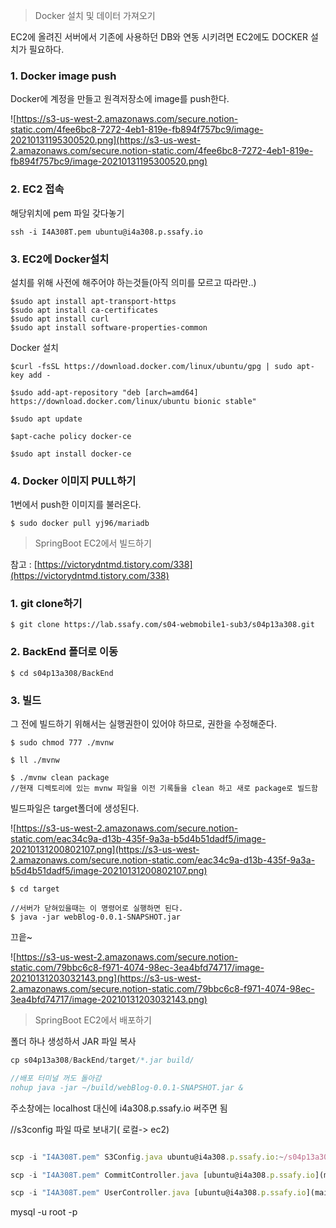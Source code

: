 > Docker 설치 및 데이터 가져오기

EC2에 올려진 서버에서 기존에 사용하던 DB와 연동 시키려면 EC2에도 DOCKER 설치가 필요하다.

### **1. Docker image push**

Docker에 계정을 만들고 원격저장소에 image를 push한다.

![https://s3-us-west-2.amazonaws.com/secure.notion-static.com/4fee6bc8-7272-4eb1-819e-fb894f757bc9/image-20210131195300520.png](https://s3-us-west-2.amazonaws.com/secure.notion-static.com/4fee6bc8-7272-4eb1-819e-fb894f757bc9/image-20210131195300520.png)

### **2. EC2 접속**

해당위치에 pem 파일 갖다놓기

```
ssh -i I4A308T.pem ubuntu@i4a308.p.ssafy.io
```

### **3. EC2에 Docker설치**

설치를 위해 사전에 해주어야 하는것들(아직 의미를 모르고 따라만..)

```
$sudo apt install apt-transport-https
$sudo apt install ca-certificates
$sudo apt install curl
$sudo apt install software-properties-common
```

Docker 설치

```
$curl -fsSL https://download.docker.com/linux/ubuntu/gpg | sudo apt-key add -

$sudo add-apt-repository "deb [arch=amd64] https://download.docker.com/linux/ubuntu bionic stable"

$sudo apt update

$apt-cache policy docker-ce

$sudo apt install docker-ce
```

### **4. Docker 이미지 PULL하기**

1번에서 push한 이미지를 불러온다.

```
$ sudo docker pull yj96/mariadb
```

> SpringBoot EC2에서 빌드하기

참고 : [https://victorydntmd.tistory.com/338](https://victorydntmd.tistory.com/338)

### **1. git clone하기**

```
$ git clone https://lab.ssafy.com/s04-webmobile1-sub3/s04p13a308.git
```

### **2. BackEnd 폴더로 이동**

```
$ cd s04p13a308/BackEnd
```

### **3. 빌드**

그 전에 빌드하기 위해서는 실행권한이 있어야 하므로, 권한을 수정해준다.

```
$ sudo chmod 777 ./mvnw

$ ll ./mvnw

$ ./mvnw clean package 
//현재 디렉토리에 있는 mvnw 파일을 이전 기록들을 clean 하고 새로 package로 빌드함

```

빌드파일은 target폴더에 생성된다.

![https://s3-us-west-2.amazonaws.com/secure.notion-static.com/eac34c9a-d13b-435f-9a3a-b5d4b51dadf5/image-20210131200802107.png](https://s3-us-west-2.amazonaws.com/secure.notion-static.com/eac34c9a-d13b-435f-9a3a-b5d4b51dadf5/image-20210131200802107.png)

```
$ cd target

//서버가 닫혀있을때는 이 명령어로 실행하면 된다.
$ java -jar webBlog-0.0.1-SNAPSHOT.jar
```

끄읕~

![https://s3-us-west-2.amazonaws.com/secure.notion-static.com/79bbc6c8-f971-4074-98ec-3ea4bfd74717/image-20210131203032143.png](https://s3-us-west-2.amazonaws.com/secure.notion-static.com/79bbc6c8-f971-4074-98ec-3ea4bfd74717/image-20210131203032143.png)

> SpringBoot EC2에서 배포하기

폴더 하나 생성하서 JAR 파일 복사

```jsx
cp s04p13a308/BackEnd/target/*.jar build/

//배포 터미널 꺼도 돌아감
nohup java -jar ~/build/webBlog-0.0.1-SNAPSHOT.jar &
```

주소창에는 localhost 대신에 i4a308.p.ssafy.io 써주면 됨

//s3config 파일 따로 보내기( 로컬-> ec2)

```jsx

scp -i "I4A308T.pem" S3Config.java ubuntu@i4a308.p.ssafy.io:~/s04p13a308/BackEnd/src/main/java/com/web/commitment/config/

scp -i "I4A308T.pem" CommitController.java [ubuntu@i4a308.p.ssafy.io](mailto:ubuntu@i4a308.p.ssafy.io):~/s04p13a308/BackEnd/src/main/java/com/web/commitment/controller/

scp -i "I4A308T.pem" UserController.java [ubuntu@i4a308.p.ssafy.io](mailto:ubuntu@i4a308.p.ssafy.io):~/s04p13a308/BackEnd/src/main/java/com/web/commitment/controller/
```

mysql -u root -p
